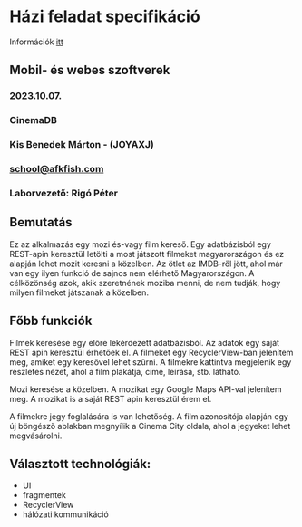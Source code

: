 # Házi feladat specifikáció

Információk [itt](https://viauac00.github.io/laborok/hf)

## Mobil- és webes szoftverek
### 2023.10.07.
### CinemaDB
### Kis Benedek Márton - (JOYAXJ)
### school@afkfish.com
### Laborvezető: Rigó Péter

## Bemutatás

Ez az alkalmazás egy mozi és-vagy film kereső. Egy adatbázisból egy REST-apin keresztül letölti a most 
játszott filmeket magyarországon és ez alapján lehet mozit keresni a közelben. Az ötlet az IMDB-ről jött,
ahol már van egy ilyen funkció de sajnos nem elérhető Magyarországon. A célközönség azok, akik szeretnének
moziba menni, de nem tudják, hogy milyen filmeket játszanak a közelben.

## Főbb funkciók

Filmek keresése egy előre lekérdezett adatbázisból. Az adatok egy saját REST apin keresztül érhetőek el.
A filmeket egy RecyclerView-ban jelenítem meg, amiket egy keresővel lehet szűrni. A filmekre kattintva
megjelenik egy részletes nézet, ahol a film plakátja, címe, leírása, stb. látható.

Mozi keresése a közelben. A mozikat egy Google Maps API-val jelenítem meg. A mozikat is a saját REST apin
keresztül érem el.

A filmekre jegy foglalására is van lehetőség. A film azonosítója alapján egy új böngésző ablakban megnyílik
a Cinema City oldala, ahol a jegyeket lehet megvásárolni.

## Választott technológiák:

- UI
- fragmentek
- RecyclerView
- hálózati kommunikáció